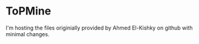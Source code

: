 # ToPMine
I'm hosting the files originially provided by Ahmed El-Kishky on github with minimal changes.
